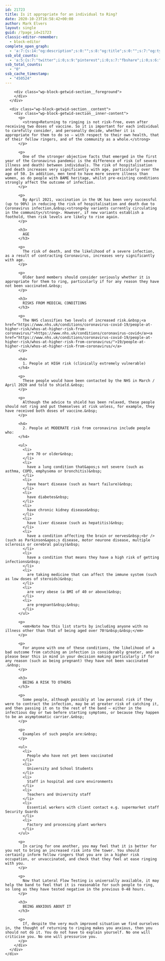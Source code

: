 ```yaml
---
id: 21723
title: Is it appropriate for an individual to Ring?
date: 2020-10-23T16:58:42+00:00
author: Mark Elvers
layout: single
guid: /?page_id=21723
classic-editor-remember:
  - block-editor
complete_open_graph:
  - 'a:7:{s:14:"og:description";s:0:"";s:8:"og:title";s:0:"";s:7:"og:type";s:0:"";s:12:"twitter:card";s:7:"summary";s:15:"twitter:creator";s:0:"";s:19:"twitter:description";s:0:"";s:8:"og:image";s:0:"";}'
ssb_old_counts:
  - 'a:5:{s:7:"twitter";i:0;s:9:"pinterest";i:0;s:7:"fbshare";i:0;s:6:"reddit";i:0;s:6:"tumblr";N;}'
ssb_total_counts:
  - "0"
ssb_cache_timestamp:
  - "450524"
---
```

<div class="wp-block-getwid-section">
  <div class="wp-block-getwid-section__wrapper">
    <div class="wp-block-getwid-section__inner-wrapper">
      <div class="wp-block-getwid-section__background-holder">
        <div class="wp-block-getwid-section__background">
        </div>
        
        <div class="wp-block-getwid-section__foreground">
        </div>
      </div>
      
      <div class="wp-block-getwid-section__content">
        <div class="wp-block-getwid-section__inner-content">
          <p>
            <strong>Returning to ringing is not risk-free, even after receiving two doses of vaccine. So it is important for each individual to carefully consider, and personally decide, whether it is appropriate for them to do so – with respect to their own health, that of their fellow ringers, and of the community as a whole.</strong>
          </p>
          
          <p>
            One of the stronger objective facts that emerged in the first year of the Coronavirus pandemic is the difference of risk (of severe illness and death) between individuals. The risk of hospitalisation and death increases very significantly with age, particularly over the age of 50. In addition, men tend to have more severe illness than women, as do people with BAME heritage, whilst pre-existing conditions strongly affect the outcome of infection.
          </p>
          
          <p>
            By April 2021, vaccination in the UK has been very successful (up to 90%) in reducing the risk of hospitalisation and death due to Coronavirus infection,&nbsp;<strong>by variants currently circulating in the community</strong>. However, if new variants establish a foothold, then risk levels are likely to rise again.
          </p>
          
          <h3>
            AGE
          </h3>
          
          <p>
            The risk of death, and the likelihood of a severe infection, as a result of contracting Coronavirus, increases very significantly with age. 
          </p>
          
          <p>
            Older band members should consider seriously whether it is appropriate for them to ring, particularly if for any reason they have not been vaccinated.&nbsp;
          </p>
          
          <h3>
            RISKS FROM MEDICAL CONDITIONS
          </h3>
          
          <p>
            The NHS classifies two levels of increased risk.&nbsp;<a href="https://www.nhs.uk/conditions/coronavirus-covid-19/people-at-higher-risk/whos-at-higher-risk-from-coronavirus/">https://www.nhs.uk/conditions/coronavirus-covid­</a><a href="https://www.nhs.uk/conditions/coronavirus-covid-19/people-at-higher-risk/whos-at-higher-risk-from-coronavirus/">19/people-at-higher-risk/whos-at-higher-risk-from-coronavirus/</a>
          </p>
          
          <h4>
            1. People at HIGH risk (clinically extremely vulnerable) 
          </h4>
          
          <p>
            These people would have been contacted by the NHS in March / April 2020 and told to shield.&nbsp;
          </p>
          
          <p>
            Although the advice to shield has been relaxed, these people should not ring and put themselves at risk unless, for example, they have received both doses of vaccine.&nbsp;
          </p>
          
          <h4>
            2. People at MODERATE risk from coronavirus include people who: 
          </h4>
          
          <ul>
            <li>
              are 70 or older&nbsp;
            </li>
            <li>
              have a lung condition that&apos;s not severe (such as asthma, COPD, emphysema or bronchitis)&nbsp;
            </li>
            <li>
              have heart disease (such as heart failure)&nbsp;
            </li>
            <li>
              have diabetes&nbsp;
            </li>
            <li>
              have chronic kidney disease&nbsp;
            </li>
            <li>
              have liver disease (such as hepatitis)&nbsp;
            </li>
            <li>
              have a condition affecting the brain or nerves&nbsp;<br />(such as Parkinson&apos;s disease, motor neurone disease, multiple sclerosis or cerebral palsy)&nbsp;
            </li>
            <li>
              have a condition that means they have a high risk of getting infections&nbsp;
            </li>
            <li>
              are taking medicine that can affect the immune system (such as low doses of steroids)&nbsp;
            </li>
            <li>
              are very obese (a BMI of 40 or above)&nbsp;
            </li>
            <li>
              are pregnant&nbsp;&nbsp;
            </li>
          </ul>
          
          <p>
            <em>Note how this list starts by including anyone with no illness other than that of being aged over 70!&nbsp;&nbsp;</em>
          </p>
          
          <p>
            For anyone with one of these conditions, the likelihood of a bad outcome from catching an infection is considerably greater, and so please bear this in mind in your decision making particularly if for any reason (such as being pregnant) they have not been vaccinated .&nbsp;
          </p>
          
          <h3>
            BEING A RISK TO OTHERS 
          </h3>
          
          <p>
            Some people, although possibly at low personal risk if they were to contract the infection, may be at greater risk of catching it, and then passing it on to the rest of the band – either in the infectious day or two before starting symptoms, or because they happen to be an asymptomatic carrier.&nbsp;
          </p>
          
          <p>
            Examples of such people are:&nbsp;
          </p>
          
          <ul>
            <li>
              People who have not yet been vaccinated
            </li>
            <li>
              University and School Students 
            </li>
            <li>
              Staff in hospital and care environments 
            </li>
            <li>
              Teachers and University staff 
            </li>
            <li>
              Essential workers with client contact e.g. supermarket staff Security Guards
            </li>
            <li>
              Factory and processing plant workers 
            </li>
          </ul>
          
          <p>
            In caring for one another, you may feel that it is better for you not to bring an increased risk into the tower. You should certainly inform fellow ringers that you are in a higher risk occupation, or unvaccinated, and check that they feel at ease ringing with you.
          </p>
          
          <p>
            Now that Lateral Flow Testing is universally available, it may help the band to feel that it is reasonable for such people to ring, so long as they have tested negative in the previous 0-48 hours.
          </p>
          
          <h3>
            BEING ANXIOUS ABOUT IT 
          </h3>
          
          <p>
            If, despite the very much improved situation we find ourselves in, the thought of returning to ringing makes you anxious, then you should not do it. You do not have to explain yourself. No one will criticise you. No one will pressurise you.
          </p>
        </div>
      </div>
    </div>
  </div>
</div>
